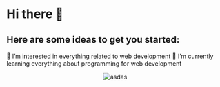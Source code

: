 # Hi there 👋

## Here are some ideas to get you started:
👀 I’m interested in everything related to web development
🌱 I’m currently learning everything about programming for web development

<p align="center"> <img src="https://wpamelia.com/wp-content/uploads/2018/11/ezgif-2-5468d589f84e.gif" alt="asdas" /> </p>

